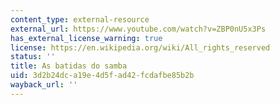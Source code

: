 ```yaml
---
content_type: external-resource
external_url: https://www.youtube.com/watch?v=ZBP0nU5x3Ps
has_external_license_warning: true
license: https://en.wikipedia.org/wiki/All_rights_reserved
status: ''
title: As batidas do samba
uid: 3d2b24dc-a19e-4d5f-ad42-fcdafbe85b2b
wayback_url: ''
---
```

